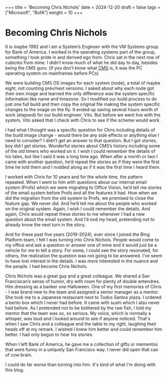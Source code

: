 +++
title = 'Becoming Chris Nichols'
date = 2024-12-20
draft = false
tags = ["Microsoft", "BofA"]
weight = 10
+++
# Becoming Chris Nichols

It is maybe 1992 and I am a System’s Engineer with the VM Systems group for Bank of America. I worked in the operating systems part of the group, something I took pride in and derived ego from. Chris sat in the next row of cubicles from mine. I didn’t know much of what he did day to day, besides being the CMS guru. (if you don’t know what [CMS](https://en.wikipedia.org/wiki/Conversational_Monitor_System) is, it was the PC operating system on mainframes before PCs)

We were building CMS OS images for each system (node), a total of maybe eight, not counting prev/next versions. I asked about why each node got their own image and learned the only difference was the system specific information like name and timezone. So I modified our build process to do just one full build and then copy the original file making the system specific changes to the image on the fly. It ended up saving several hours worth of work (elapsed) for our build engineer, Vito. But before we went live with the system, Vito asked that I check with Chris to see if the scheme would work.

I had what I thought was a specific question for Chris including details of the build image change \- would there be any side effects or anything else I need to consider? I didn’t get an answer to that question. But I got stories, boy did I get stories. Wonderful stories about CMS’s history including some of the old timers who worked on it. I wish I could remember the details of his tales, but like I said it was a long time ago. When after a month or two I came with another question, he’d repeat the stories as if they were the first time he told them and I nodded along as if it was the first time I heard them. 

I worked with Chris for 10 years and for the whole time, the pattern repeated. When I went to him with questions about our internal email system (Profs) which we were migrating to Office Vision, he’d tell me stories of the email system before Profs and all the features it had. How when we did the migration from the old system to Profs, we promised to close the feature gap. We never did. And he’d tell me about the people who worked on the original system. Again, I wish I could remember the details. And again, Chris would repeat these stories to me whenever I had a new question about the email system. And I’d nod my head, pretending not to already know the next turn in the story. 

And for these past five years (2019-2024), ever since I joined the Bing Platform team, I felt I was turning into Chris Nichols. People would come to my office and ask a question or answer one of mine and it would just be a vehicle for me to tell a story. For some, I could see the story resonated, for others, the realization the question was not going to be answered. I’ve seem to have lost interest in the details. I was more interested in the nuance and the people. I had become Chris Nichols. 

Chris Nichols was a great guy and a great colleague. We shared a San Franciscan’s sense of humor, dry with room for plenty of double entendres. Him dressing as a banker one Halloween. One of my first memories of Chris - I was brand new to the team and assigned a senior manager as a mentor. She took me to a Japanese restaurant next to Todos Santos plaza. I ordered a bento box which I never had before. It came with sushi which I also never had before. As I pretended not to be bothered by the raw fish, I told my mentor that the team was so, so serious. My voice, which is normally a whisper, was loud and I looked around to see if anyone noticed. That's when I saw Chris and a colleague and the table to my right, laughing their heads off at my remark. I wished I knew him better and could remember him better. I had only begun to hear his stories. 

When I left Bank of America, he gave me a collection of gifts or mementos that were funny in a uniquely San Francisco way. I never did open that can of cow brain. 

I could do far worse than turning into him. It's kind of what I'm doing with this blog.